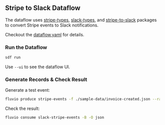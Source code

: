 ## Stripe to Slack Dataflow

The dataflow uses [stripe-types](../../packages/stripe-types), [slack-types](../../packages/slack-types), and [stripe-to-slack](../../packages/stripe-to-slack) packages to convert Stripe events to Slack notifications.

Checkout the [dataflow.yaml](./dataflow.yaml) for details.

### Run the Dataflow

```bash
sdf run
```

Use `--ui` to see the dataflow UI.


### Generate Records & Check Result

Generate a test event:

```bash
fluvio produce stripe-events -f ./sample-data/invoice-created.json --raw
```

Check the result:

```bash
fluvio consume slack-stripe-events -B -O json
```